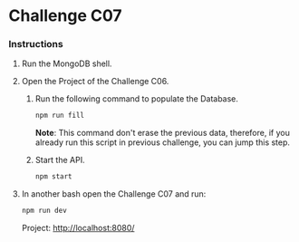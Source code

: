 # Challenge C07

### Instructions

1. Run the MongoDB shell.

2. Open the Project of the Challenge C06.

   1. Run the following command to populate the Database.

      ```bash
      npm run fill
      ```

      **Note**: This command don't erase the previous data, therefore, if you already run this script in previous challenge, you can jump this step.

   2. Start the API.

      ```bash
      npm start
      ```

3. In another bash open the Challenge C07 and run:

   ```bash
   npm run dev
   ```

   Project: <http://localhost:8080/>